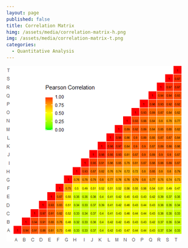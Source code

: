 ```yaml
---
layout: page
published: false
title: Correlation Matrix
himg: /assets/media/correlation-matrix-h.png
img: /assets/media/correlation-matrix-t.png
categories:
  - Quantitative Analysis
---
```

[![correlation-matrix.png](/assets/media/correlation-matrix.png)](/assets/media/correlation-matrix.png)
